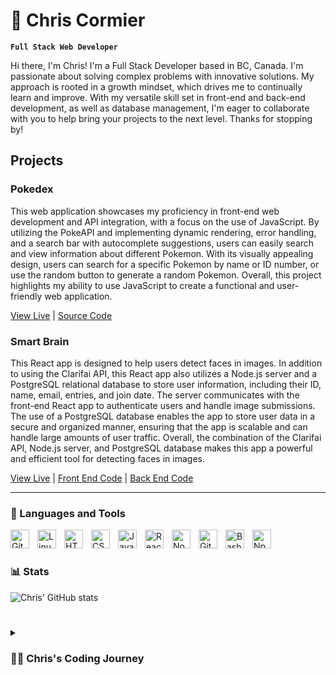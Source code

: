 # 🌲 Chris Cormier

**`Full Stack Web Developer`**

Hi there, I'm Chris! I'm a Full Stack Developer based in BC, Canada. I'm passionate about solving complex problems with innovative solutions. My approach is rooted in a growth mindset, which drives me to continually learn and improve. With my versatile skill set in front-end and back-end development, as well as database management, I'm eager to collaborate with you to help bring your projects to the next level. Thanks for stopping by!

## Projects

### Pokedex
This web application showcases my proficiency in front-end web development and API integration, with a focus on the use of JavaScript. By utilizing the PokeAPI and implementing dynamic rendering, error handling, and a search bar with autocomplete suggestions, users can easily search and view information about different Pokemon. With its visually appealing design, users can search for a specific Pokemon by name or ID number, or use the random button to generate a random Pokemon. Overall, this project highlights my ability to use JavaScript to create a functional and user-friendly web application.

[View Live](https://projectpokedexapp.netlify.app/) | [Source Code](https://github.com/neoneb/neoneb-main/tree/main/projects/pokedexApp)

<!-- ![Pokedex image](src/imgs/welcome.png) -->

### Smart Brain
This React app is designed to help users detect faces in images. In addition to using the Clarifai API, this React app also utilizes a Node.js server and a PostgreSQL relational database to store user information, including their ID, name, email, entries, and join date. The server communicates with the front-end React app to authenticate users and handle image submissions. The use of a PostgreSQL database enables the app to store user data in a secure and organized manner, ensuring that the app is scalable and can handle large amounts of user traffic. Overall, the combination of the Clarifai API, Node.js server, and PostgreSQL database makes this app a powerful and efficient tool for detecting faces in images.

[View Live](https://smart-brain-ztm.netlify.app/) | [Front End Code](https://github.com/neoneb/neoneb-main/tree/main/constantLearning/zeroToMastery/completeWebDeveloper2023/js_practice/advanced-js/finalProject-smartBrainApp/my-app) | [Back End Code](https://github.com/neoneb/smartBrainApi)

<!-- ![Smart Brain image](src/imgs/bneGeneric_Russia_facial_recognition_tech_tmt_blockchain__Cropped.jpg) -->


---

### 🧰 Languages and Tools

<!-- <img align="left" alt="Java" width="30px" style="padding-right:10px;" src="https://cdn.jsdelivr.net/gh/devicons/devicon/icons/java/java-original.svg"/> -->
<!-- <img align="left" alt="Spring" width="30px" style="padding-right:10px;" src="https://cdn.jsdelivr.net/gh/devicons/devicon/icons/spring/spring-original.svg" /> -->
<!-- <img align="left" alt="TypeScript" width="30px" style="padding-right:10px;" src="https://cdn.jsdelivr.net/gh/devicons/devicon/icons/typescript/typescript-plain.svg" /> -->
<!-- <img align="left" alt="Angular" width="30px" style="padding-right:10px;" src="https://cdn.jsdelivr.net/gh/devicons/devicon/icons/angularjs/angularjs-plain.svg" /> -->
<img align="left" alt="Git" width="30px" style="padding-right:10px;" src="https://cdn.jsdelivr.net/gh/devicons/devicon/icons/git/git-original.svg" />
<img align="left" alt="Linux" width="30px" style="padding-right:10px;" src="https://cdn.jsdelivr.net/gh/devicons/devicon/icons/linux/linux-original.svg" />
<img align="left" alt="HTML" width="30px" style="padding-right:10px;" src="https://cdn.jsdelivr.net/gh/devicons/devicon/icons/html5/html5-plain.svg" />
<img align="left" alt="CSS" width="30px" style="padding-right:10px;" src="https://cdn.jsdelivr.net/gh/devicons/devicon/icons/css3/css3-plain.svg" />
<img align="left" alt="JavaScript" width="30px" style="padding-right:10px;" src="https://cdn.jsdelivr.net/gh/devicons/devicon/icons/javascript/javascript-plain.svg" />
<img align="left" alt="React" width="30px" style="padding-right:10px;" src="https://cdn.jsdelivr.net/gh/devicons/devicon/icons/react/react-original.svg" />
<img align="left" alt="NodeJS" width="30px" style="padding-right:10px;" src="https://cdn.jsdelivr.net/gh/devicons/devicon/icons/nodejs/nodejs-original.svg" />
<!-- <img align="left" alt="Python" width="30px" style="padding-right:10px;" src="https://cdn.jsdelivr.net/gh/devicons/devicon/icons/python/python-plain.svg" /> --> 
<!-- <img align="left" alt="C++" width="30px" style="padding-right:10px;" src="https://cdn.jsdelivr.net/gh/devicons/devicon/icons/cplusplus/cplusplus-line.svg" /> --> 
<img align="left" alt="GitHub" width="30px" style="padding-right:10px;" src="https://cdn.jsdelivr.net/gh/devicons/devicon/icons/github/github-original.svg" />
<!-- <img align="left" alt="Gradle" width="30px" style="padding-right:10px;" src="https://cdn.jsdelivr.net/gh/devicons/devicon/icons/gradle/gradle-plain.svg" />  --> 
<img align="left" alt="Bash" width="30px" style="padding-right:10px;" src="https://cdn.jsdelivr.net/gh/devicons/devicon/icons/bash/bash-original.svg" />
<img align="left" alt="Npm" width="30px" style="padding-right:10px;" src="https://cdn.worldvectorlogo.com/logos/npm-square-red-1.svg" />
<br />

#

### 📊 Stats

![Chris' GitHub stats](https://github-readme-stats.vercel.app/api?username=neoneb&show_icons=true&theme=gruvbox)

<!-- ![GitHub Streak](https://streak-stats.demolab.com?user=neoneb&theme=gruvbox&border_radius=4.5) -->

#

<details>
 <summary><h3>👨‍💻 Chris's Coding Journey</h3></summary>
todo

[website]: 

